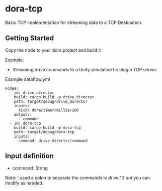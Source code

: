 # dora-tcp

Basic TCP Implementation for streaming data to a TCP Destination. 


## Getting Started
Copy the node to your dora project and build it


Example:
- Streaming drive commands to a Unity simulation hosting a TCP server.

Example dataflow.yml
```shell
nodes:
  - id: drive_director
    build: cargo build -p drive_director
    path: target/debug/drive_director
    inputs:
      tick: dora/timer/millis/100
    outputs:
      - command
  - id: dora-tcp
    build: cargo build -p dora-tcp
    path: target/debug/dora-tcp
    inputs:
      command: drive_director/command
```

## Input definition

- command: String

Note: I used a colon to separate the commands ie drive:10 but you can modify as needed.